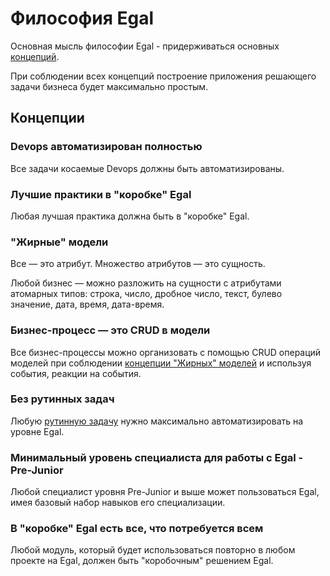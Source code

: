 # Философия Egal

Основная мысль философии Egal - придерживаться основных
[концепций](#Концепции).

При соблюдении всех концепций построение приложения решающего задачи
бизнеса будет максимально простым.


## Концепции


### Devops автоматизирован полностью

Все задачи косаемые Devops должны быть автоматизированы.


### Лучшие практики в "коробке" Egal

Любая лучшая практика должна быть в "коробке" Egal.


### "Жирные" модели

Все — это атрибут. Множество атрибутов — это сущность.

Любой бизнес — можно разложить на сущности с атрибутами атомарных типов:
строка, число, дробное число, текст, булево значение, дата, время,
дата-время.


### Бизнес-процесс — это CRUD<!----> в модели

Все бизнес-процессы можно организовать с помощью CRUD операций моделей при
соблюдении [концепции "Жирных" моделей](#Жирные-модели) и используя
события, реакции на события.


### Без рутинных задач

Любую [рутинную задачу](/_glossary.md#Рутинная-задача) нужно максимально
автоматизировать на уровне Egal.


### Минимальный уровень специалиста для работы с Egal - Pre-Junior<!---->

Любой специалист уровня Pre-Junior и выше может пользоваться Egal, имея
базовый набор навыков его специализации.


### В "коробке" Egal есть все, что потребуется всем

Любой модуль, который будет использоваться повторно в любом проекте на
Egal, должен быть "коробочным" решением Egal.

